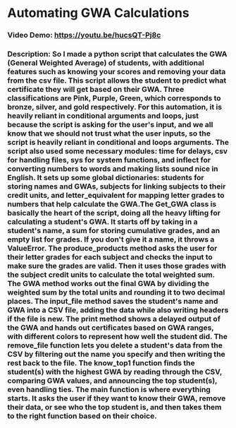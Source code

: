 # Automating GWA Calculations
### Video Demo: <https://youtu.be/hucsQT-Pj8c>
### Description: So I made a python script that calculates the GWA (General Weighted Average) of students, with additional features such as knowing your scores and removing your data from the csv file. This script allows the student to predict what certificate they will get based on their GWA. Three classifications are Pink, Purple, Green, which corresponds to bronze, silver, and gold respectively. For this automation, it is heavily reliant in conditional arguments and loops, just because the script is asking for the user's input, and we all know that we should not trust what the user inputs, so the script is heavily reliant in conditional and loops arguments. The script also used some necessary modules: time for delays, csv for handling files, sys for system functions, and inflect for converting numbers to words and making lists sound nice in English. It sets up some global dictionaries: students for storing names and GWAs, subjects for linking subjects to their credit units, and letter_equivalent for mapping letter grades to numbers that help calculate the GWA.The Get_GWA class is basically the heart of the script, doing all the heavy lifting for calculating a student's GWA. It starts off by taking in a student's name, a sum for storing cumulative grades, and an empty list for grades. If you don't give it a name, it throws a ValueError. The produce_products method asks the user for their letter grades for each subject and checks the input to make sure the grades are valid. Then it uses those grades with the subject credit units to calculate the total weighted sum. The GWA method works out the final GWA by dividing the weighted sum by the total units and rounding it to two decimal places. The input_file method saves the student's name and GWA into a CSV file, adding the data while also writing headers if the file is new. The print method shows a delayed output of the GWA and hands out certificates based on GWA ranges, with different colors to represent how well the student did. The remove_file function lets you delete a student's data from the CSV by filtering out the name you specify and then writing the rest back to the file. The know_top1 function finds the student(s) with the highest GWA by reading through the CSV, comparing GWA values, and announcing the top student(s), even handling ties. The main function is where everything starts. It asks the user if they want to know their GWA, remove their data, or see who the top student is, and then takes them to the right function based on their choice.
